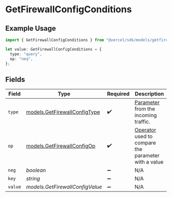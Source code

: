# GetFirewallConfigConditions

## Example Usage

```typescript
import { GetFirewallConfigConditions } from "@vercel/sdk/models/getfirewallconfigop.js";

let value: GetFirewallConfigConditions = {
  type: "query",
  op: "neq",
};
```

## Fields

| Field                                                                                                                           | Type                                                                                                                            | Required                                                                                                                        | Description                                                                                                                     |
| ------------------------------------------------------------------------------------------------------------------------------- | ------------------------------------------------------------------------------------------------------------------------------- | ------------------------------------------------------------------------------------------------------------------------------- | ------------------------------------------------------------------------------------------------------------------------------- |
| `type`                                                                                                                          | [models.GetFirewallConfigType](../models/getfirewallconfigtype.md)                                                              | :heavy_check_mark:                                                                                                              | [Parameter](https://vercel.com/docs/security/vercel-waf/rule-configuration#parameters) from the incoming traffic.               |
| `op`                                                                                                                            | [models.GetFirewallConfigOp](../models/getfirewallconfigop.md)                                                                  | :heavy_check_mark:                                                                                                              | [Operator](https://vercel.com/docs/security/vercel-waf/rule-configuration#operators) used to compare the parameter with a value |
| `neg`                                                                                                                           | *boolean*                                                                                                                       | :heavy_minus_sign:                                                                                                              | N/A                                                                                                                             |
| `key`                                                                                                                           | *string*                                                                                                                        | :heavy_minus_sign:                                                                                                              | N/A                                                                                                                             |
| `value`                                                                                                                         | *models.GetFirewallConfigValue*                                                                                                 | :heavy_minus_sign:                                                                                                              | N/A                                                                                                                             |